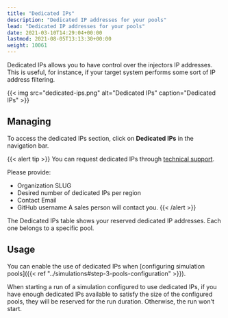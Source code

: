 ```yaml
---
title: "Dedicated IPs"
description: "Dedicated IP addresses for your pools"
lead: "Dedicated IP addresses for your pools"
date: 2021-03-10T14:29:04+00:00
lastmod: 2021-08-05T13:13:30+00:00
weight: 10061
---
```


Dedicated IPs allows you to have control over the injectors IP addresses.
This is useful, for instance, if your target system performs some sort of IP address filtering.

{{< img src="dedicated-ips.png" alt="Dedicated IPs" caption="Dedicated IPs" >}}

## Managing

To access the dedicated IPs section, click on **Dedicated IPs** in the navigation bar.

{{< alert tip >}}
You can request dedicated IPs through [technical support](https://gatlingcorp.atlassian.net/servicedesk/customer/portal/8/group/12/create/59).

Please provide:
- Organization SLUG
- Desired number of dedicated IPs per region
- Contact Email
- GitHub username
A sales person will contact you.
{{< /alert >}}

The Dedicated IPs table shows your reserved dedicated IP addresses. Each one belongs to a specific pool.

## Usage

You can enable the use of dedicated IPs when [configuring simulation pools]({{< ref "../simulations#step-3-pools-configuration" >}}).

When starting a run of a simulation configured to use dedicated IPs,
if you have enough dedicated IPs available to satisfy the size of the configured pools,
they will be reserved for the run duration. Otherwise, the run won't start.
